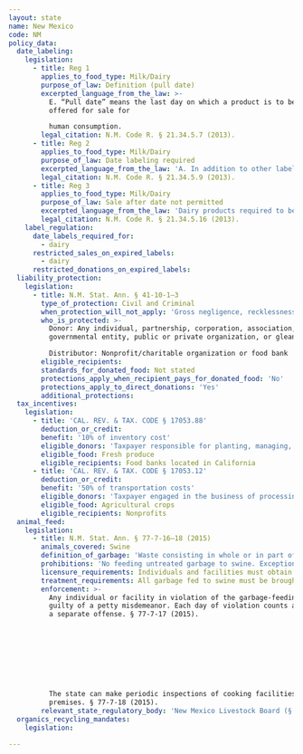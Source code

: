 ```yaml
---
layout: state
name: New Mexico
code: NM
policy_data:
  date_labeling:
    legislation:
      - title: Reg 1
        applies_to_food_type: Milk/Dairy
        purpose_of_law: Definition (pull date)
        excerpted_language_from_the_law: >-
          E. “Pull date” means the last day on which a product is to be sold or
          offered for sale for

          human consumption.
        legal_citation: N.M. Code R. § 21.34.5.7 (2013).
      - title: Reg 2
        applies_to_food_type: Milk/Dairy
        purpose_of_law: Date labeling required
        excerpted_language_from_the_law: 'A. In addition to other labeling requirements, except as otherwise exempted in this rule, all processors and producer distributors shall label each container of one-half (1/2) pint or larger of milk, lowfat milk, non-fat milk, flavored milk, skim milk, half and half and creams sold or offered for sale with a legible pull date. B. The length of pull date for pasteurized products shall be determined by the processor. C. The length of pull date for raw products shall not exceed five (5) days including the date of packaging.'
        legal_citation: N.M. Code R. § 21.34.5.9 (2013).
      - title: Reg 3
        applies_to_food_type: Milk/Dairy
        purpose_of_law: Sale after date not permitted
        excerpted_language_from_the_law: 'Dairy products required to be labeled with a pull date and those dairy products labeled with an optional pull date, except frozen, dried, condensed or evaporated products, may not be sold or offered for sale for human consumption by any person after the pull date.'
        legal_citation: N.M. Code R. § 21.34.5.16 (2013).
    label_regulation:
      date_labels_required_for:
        - dairy
      restricted_sales_on_expired_labels:
        - dairy
      restricted_donations_on_expired_labels:
  liability_protection:
    legislation:
      - title: N.M. Stat. Ann. § 41-10-1—3
        type_of_protection: Civil and Criminal
        when_protection_will_not_apply: 'Gross negligence, recklessness, or intentional misconduct'
        who_is_protected: >-
          Donor: Any individual, partnership, corporation, association,
          governmental entity, public or private organization, or gleaner<br>

          Distributor: Nonprofit/charitable organization or food bank
        eligible_recipients:
        standards_for_donated_food: Not stated
        protections_apply_when_recipient_pays_for_donated_food: 'No'
        protections_apply_to_direct_donations: 'Yes'
        additional_protections:
  tax_incentives:
    legislation:
      - title: 'CAL. REV. & TAX. CODE § 17053.88'
        deduction_or_credit:
        benefit: '10% of inventory cost'
        eligible_donors: 'Taxpayer responsible for planting, managing, and harvesting crops'
        eligible_food: Fresh produce
        eligible_recipients: Food banks located in California
      - title: 'CAL. REV. & TAX. CODE § 17053.12'
        deduction_or_credit:
        benefit: '50% of transportation costs'
        eligible_donors: 'Taxpayer engaged in the business of processing, distributing, or selling agricultural products'
        eligible_food: Agricultural crops
        eligible_recipients: Nonprofits
  animal_feed:
    legislation:
      - title: N.M. Stat. Ann. § 77-7-16–18 (2015)
        animals_covered: Swine
        definition_of_garbage: 'Waste consisting in whole or in part of animal waste resulting from handling, preparing, cooking and consuming of food, including the offal from animal carcasses or parts thereof, but excluding such waste obtained by an individual from his own household operations and fed to his own swine on the same premises. § 77-7-16 (2015).'
        prohibitions: 'No feeding untreated garbage to swine. Exception for individuals feeding household garbage. § 77-7-16, 18 (2015).'
        licensure_requirements: Individuals and facilities must obtain a certificate of registration or a permit for special processing in order to feed garbage to swine. § 77-7-18 (2015).
        treatment_requirements: All garbage fed to swine must be brought to the boiling point or equivalent temperature for a period of not less than 30 minutes. § 77-7-18 (2015).
        enforcement: >-
          Any individual or facility in violation of the garbage-feeding rule is
          guilty of a petty misdemeanor. Each day of violation counts as
          a separate offense. § 77-7-17 (2015).









          The state can make periodic inspections of cooking facilities and
          premises. § 77-7-18 (2015).
        relevant_state_regulatory_body: 'New Mexico Livestock Board (§ 77-7-18 (2015)), <a href="https://www.nmlbonline.com/" target="_blank">https://www.nmlbonline.com/</a>.'
  organics_recycling_mandates:
    legislation:

---
```

